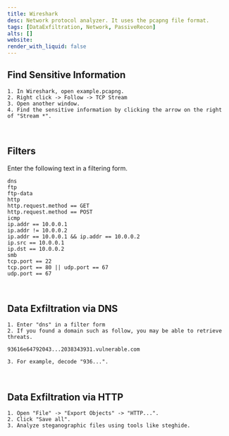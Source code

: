 ```yaml
---
title: Wireshark
desc: Network protocol analyzer. It uses the pcapng file format.
tags: [DataExfiltration, Network, PassiveRecon]
alts: []
website:
render_with_liquid: false
---
```


## Find Sensitive Information

```
1. In Wireshark, open example.pcapng.
2. Right click -> Follow -> TCP Stream
3. Open another window.
4. Find the sensitive information by clicking the arrow on the right of "Stream *".
```

<br />

## Filters

Enter the following text in a filtering form.

```
dns
ftp
ftp-data
http
http.request.method == GET
http.request.method == POST
icmp
ip.addr == 10.0.0.1
ip.addr != 10.0.0.2
ip.addr == 10.0.0.1 && ip.addr == 10.0.0.2
ip.src == 10.0.0.1
ip.dst == 10.0.0.2
smb
tcp.port == 22
tcp.port == 80 || udp.port == 67
udp.port == 67
```

<br />

## Data Exfiltration via DNS

```
1. Enter "dns" in a filter form
2. If you found a domain such as follow, you may be able to retrieve threats.

93616e64792043...2038343931.vulnerable.com

3. For example, decode "936...".
```

<br />

## Data Exfiltration via HTTP

```
1. Open "File" -> "Export Objects" -> "HTTP...".
2. Click "Save all".
3. Analyze steganographic files using tools like steghide.
```